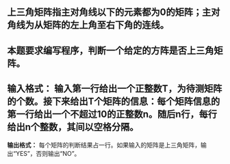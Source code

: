 上三角矩阵指主对角线以下的元素都为0的矩阵；主对角线为从矩阵的左上角至右下角的连线。
----------
本题要求编写程序，判断一个给定的方阵是否上三角矩阵。
----------
**输入格式：**
输入第一行给出一个正整数T，为待测矩阵的个数。接下来给出T个矩阵的信息：每个矩阵信息的第一行给出一个不超过10的正整数n。随后n行，每行给出n个整数，其间以空格分隔。
----------
**输出格式：**
每个矩阵的判断结果占一行。如果输入的矩阵是上三角矩阵，输出“YES”，否则输出“NO”。